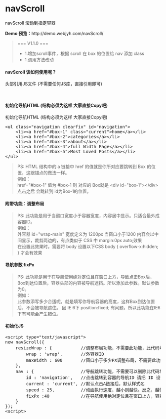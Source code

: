 navScroll
=========

<p>navScroll 滚动到指定容器</p>
<p><strong>Demo 预览：</strong>http://demo.webjyh.com/navScroll/</p>

<blockquote>
	<p>=== V1.1.0 ===</p>
	<ul>
		<li>1.增加scroll事件，根据 scroll 在 box 的位置给 nav 添加 class</li>
		<li>1.调用方法改动</li>
	</ul>
</blockquote>

<h4>navScroll 该如何使用呢？</h4>
<p>头部引用JS文件 (不需要任何JS库，直接引用即可)</p>
<pre>
<script type="text/javascript" src="navScroll.js"></script>
</pre>

<h4>初始化导航HTML (结构必须为这样 大家直接Copy吧)</h4>
<p>初始化导航HTML (结构必须为这样 大家直接Copy吧)</p>
<pre>
&lt;ul class="navigation clearfix" id="navigation"&gt;
	&lt;li&gt;&lt;a href="#box-1" class="current"&gt;home&lt;/a&gt;&lt;/li&gt;
	&lt;li&gt;&lt;a href="#box-2"&gt;categories&lt;/a&gt;&lt;/li&gt;
	&lt;li&gt;&lt;a href="#box-3"&gt;about&lt;/a&gt;&lt;/li&gt;
	&lt;li&gt;&lt;a href="#box-4"&gt;full Width Page&lt;/a&gt;&lt;/li&gt;
	&lt;li&gt;&lt;a href="#box-5"&gt;Most Loved Posts&lt;/a&gt;&lt;/li&gt;
&lt;/ul&gt;
</pre>

<blockquote>
PS: HTML 结构中的 a 链接中 href 的值就是你所对应要跳转到 Box 的位置，这跟锚点的做法一样。<br />
例如：<br />
href="#box-1" 值为 #box-1 则 对应的 Box就是 &lt;div id="box-1"&gt;&lt;/div&gt;
点击之后 会跳转到 id为Box-1的位置。
</blockquote>

<h4>附带功能：调整布局</h4>
<blockquote>
PS: 此功能是用于当窗口宽度小于容器宽度，内容居中显示。只适合最外成容器ID。<br />
例如：<br />
外容器 id="wrap-main" 宽度定义为 1200px 当窗口小于1200 内容会以中间显示，裁剪两边的，有点类似于 CSS 中 margin:0px auto;效果 <br />
在设置此效果时，需要将 body 设置以下CSS body { overflow-x:hidden; } 才会有效果
</blockquote>

<h4>导航参数 fixPx</h4>
<blockquote>
PS: 此功能是用于在导航使用绝对定位且在窗口上方，导致点击Box后，Box到达位置后，容器头部的内容被导航遮挡。所以添加此参数。默认参数为0。<br />
例如：<br />
此参数添写多少合适呢，就是填写你导航容器的高度，这样Box到达位置后，不会被导航遮住。 因 IE 6下 position:fixed; 有问题，所以此功能在IE6下有可能会产生错位。
</blockquote>

<h4>初始化JS</h4>
<pre>
&lt;script type="text/javascript"&gt;
new navScroll({
    resizeWrap : {           //调整布局功能，不需要此功能，此代码块可以删除
        wrap : 'wrap',       //外容器ID
        maxWidth : 600       //窗口小于多少PX调整布局，不需要此功能，参数可以删除
    },
    nav : {                  //导航跳转功能，不需要可以删除此代码块
        id : 'navigation',   //点击跳转到容器的导航ID 请把 ID 设置给 UL 
        current : 'current', //默认点击A链接后，默认样式名
        speed : 25,          //动画执行速度，越小则越快。反之，越慢。
        fixPx :40            //在导航使用绝对定位且在窗口上方，容器与导航的差,默认为0
    }
});
&lt;script&gt;
</pre>